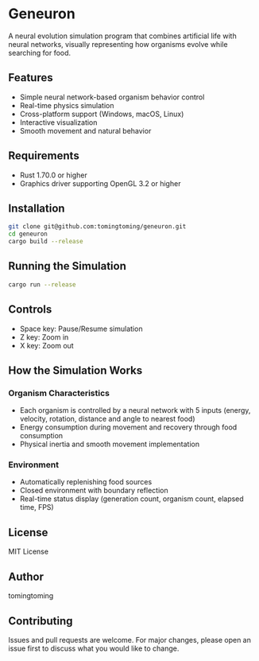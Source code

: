 # Geneuron

A neural evolution simulation program that combines artificial life with neural networks, visually representing how organisms evolve while searching for food.

## Features

- Simple neural network-based organism behavior control
- Real-time physics simulation
- Cross-platform support (Windows, macOS, Linux)
- Interactive visualization
- Smooth movement and natural behavior

## Requirements

- Rust 1.70.0 or higher
- Graphics driver supporting OpenGL 3.2 or higher

## Installation

```bash
git clone git@github.com:tomingtoming/geneuron.git
cd geneuron
cargo build --release
```

## Running the Simulation

```bash
cargo run --release
```

## Controls

- Space key: Pause/Resume simulation
- Z key: Zoom in
- X key: Zoom out

## How the Simulation Works

### Organism Characteristics
- Each organism is controlled by a neural network with 5 inputs (energy, velocity, rotation, distance and angle to nearest food)
- Energy consumption during movement and recovery through food consumption
- Physical inertia and smooth movement implementation

### Environment
- Automatically replenishing food sources
- Closed environment with boundary reflection
- Real-time status display (generation count, organism count, elapsed time, FPS)

## License

MIT License

## Author

tomingtoming

## Contributing

Issues and pull requests are welcome. For major changes, please open an issue first to discuss what you would like to change.